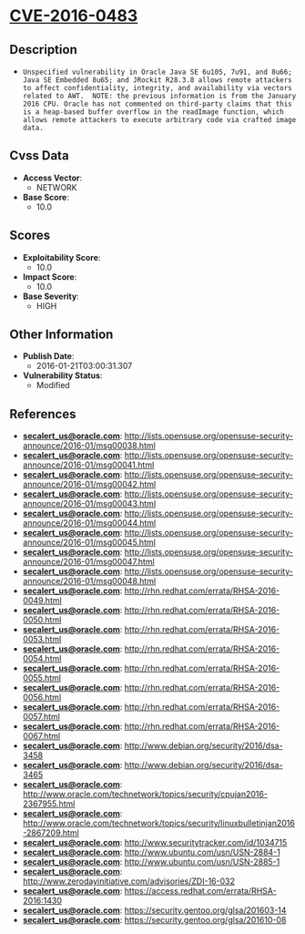 
# [CVE-2016-0483](http://lists.opensuse.org/opensuse-security-announce/2016-01/msg00038.html)

## Description

- `Unspecified vulnerability in Oracle Java SE 6u105, 7u91, and 8u66; Java SE Embedded 8u65; and JRockit R28.3.8 allows remote attackers to affect confidentiality, integrity, and availability via vectors related to AWT.  NOTE: the previous information is from the January 2016 CPU. Oracle has not commented on third-party claims that this is a heap-based buffer overflow in the readImage function, which allows remote attackers to execute arbitrary code via crafted image data.`

## Cvss Data

- **Access Vector**:
  - NETWORK
- **Base Score**:
  - 10.0

## Scores

- **Exploitability Score**:
  - 10.0
- **Impact Score**:
  - 10.0
- **Base Severity**:
  - HIGH

## Other Information

- **Publish Date**:
  - 2016-01-21T03:00:31.307
- **Vulnerability Status**:
  - Modified

## References

- **secalert_us@oracle.com**: http://lists.opensuse.org/opensuse-security-announce/2016-01/msg00038.html
- **secalert_us@oracle.com**: http://lists.opensuse.org/opensuse-security-announce/2016-01/msg00041.html
- **secalert_us@oracle.com**: http://lists.opensuse.org/opensuse-security-announce/2016-01/msg00042.html
- **secalert_us@oracle.com**: http://lists.opensuse.org/opensuse-security-announce/2016-01/msg00043.html
- **secalert_us@oracle.com**: http://lists.opensuse.org/opensuse-security-announce/2016-01/msg00044.html
- **secalert_us@oracle.com**: http://lists.opensuse.org/opensuse-security-announce/2016-01/msg00045.html
- **secalert_us@oracle.com**: http://lists.opensuse.org/opensuse-security-announce/2016-01/msg00047.html
- **secalert_us@oracle.com**: http://lists.opensuse.org/opensuse-security-announce/2016-01/msg00048.html
- **secalert_us@oracle.com**: http://rhn.redhat.com/errata/RHSA-2016-0049.html
- **secalert_us@oracle.com**: http://rhn.redhat.com/errata/RHSA-2016-0050.html
- **secalert_us@oracle.com**: http://rhn.redhat.com/errata/RHSA-2016-0053.html
- **secalert_us@oracle.com**: http://rhn.redhat.com/errata/RHSA-2016-0054.html
- **secalert_us@oracle.com**: http://rhn.redhat.com/errata/RHSA-2016-0055.html
- **secalert_us@oracle.com**: http://rhn.redhat.com/errata/RHSA-2016-0056.html
- **secalert_us@oracle.com**: http://rhn.redhat.com/errata/RHSA-2016-0057.html
- **secalert_us@oracle.com**: http://rhn.redhat.com/errata/RHSA-2016-0067.html
- **secalert_us@oracle.com**: http://www.debian.org/security/2016/dsa-3458
- **secalert_us@oracle.com**: http://www.debian.org/security/2016/dsa-3465
- **secalert_us@oracle.com**: http://www.oracle.com/technetwork/topics/security/cpujan2016-2367955.html
- **secalert_us@oracle.com**: http://www.oracle.com/technetwork/topics/security/linuxbulletinjan2016-2867209.html
- **secalert_us@oracle.com**: http://www.securitytracker.com/id/1034715
- **secalert_us@oracle.com**: http://www.ubuntu.com/usn/USN-2884-1
- **secalert_us@oracle.com**: http://www.ubuntu.com/usn/USN-2885-1
- **secalert_us@oracle.com**: http://www.zerodayinitiative.com/advisories/ZDI-16-032
- **secalert_us@oracle.com**: https://access.redhat.com/errata/RHSA-2016:1430
- **secalert_us@oracle.com**: https://security.gentoo.org/glsa/201603-14
- **secalert_us@oracle.com**: https://security.gentoo.org/glsa/201610-08
